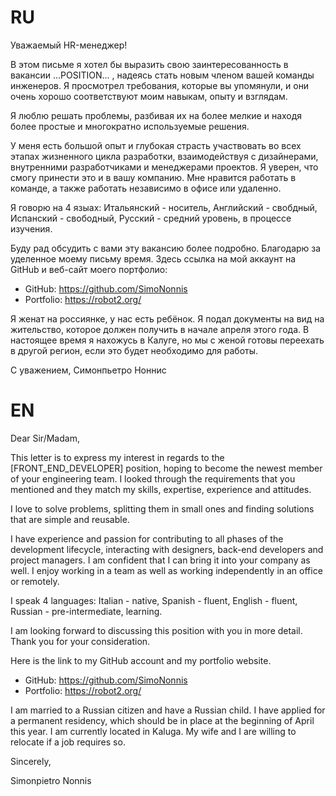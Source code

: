 # RU

Уважаемый HR-менеджер!

В этом письме я хотел бы выразить свою заинтересованность в вакансии ...POSITION... , надеясь стать новым членом вашей команды инженеров. 
Я просмотрел требования, которые вы упомянули, и они очень хорошо соответствуют моим навыкам, опыту и взглядам.

Я люблю решать проблемы, разбивая их на более мелкие и находя более простые и многократно используемые решения.

У меня есть большой опыт и глубокая страсть участвовать во всех этапах жизненного цикла разработки, взаимодействуя с дизайнерами, внутренними разработчиками и менеджерами проектов. 
Я уверен, что смогу принести это и в вашу компанию. Мне нравится работать в команде, а также работать независимо в офисе или удаленно.

Я говорю на 4 языах:
Итальянский - носитель,
Английский - свобдный,
Испанский - свободный,
Русский - средний уровень, в процессе изучения. 

Буду рад обсудить с вами эту вакансию более подробно. Благодарю за уделенное моему письму время. 
Здесь ссылка на мой аккаунт на GitHub и веб-сайт моего портфолио:

* GitHub: https://github.com/SimoNonnis
* Portfolio: https://robot2.org/

Я женат на россиянке, у нас есть ребёнок. Я подал документы на вид на жительство, которое должен получить в начале апреля этого года.
В настоящее время я нахожусь в Калуге, но мы с женой готовы переехать в другой регион, если это будет необходимо для работы.

С уважением,
Симонпьетро Ноннис



# EN
Dear Sir/Madam,

This letter is to express my interest in regards to the [FRONT_END_DEVELOPER] position,
hoping to become the newest member of your engineering team.
I looked through the requirements that you mentioned and they match my skills, expertise, 
experience and attitudes. 

I love to solve problems, splitting them in small ones and finding solutions that are simple and reusable. 

I have experience and passion for contributing to all phases of the development lifecycle, 
interacting with designers, back-end developers and project managers. 
I am confident that I can bring it into your company as well.
I enjoy working in a team as well as working independently in an office or remotely.

I speak 4 languages:
Italian - native,
Spanish - fluent,
English - fluent,
Russian - pre-intermediate, learning.

I am looking forward to discussing this position with you in more detail. 
Thank you for your consideration.

Here is the link to my GitHub account and my portfolio website.

* GitHub:    https://github.com/SimoNonnis
* Portfolio: https://robot2.org/

I am married to a Russian citizen and have a Russian child. 
I have applied for a permanent residency, which should be in place at the beginning of April this year. 
I am currently located in Kaluga. My wife and I are willing to relocate if a job requires so.

Sincerely,

Simonpietro Nonnis





